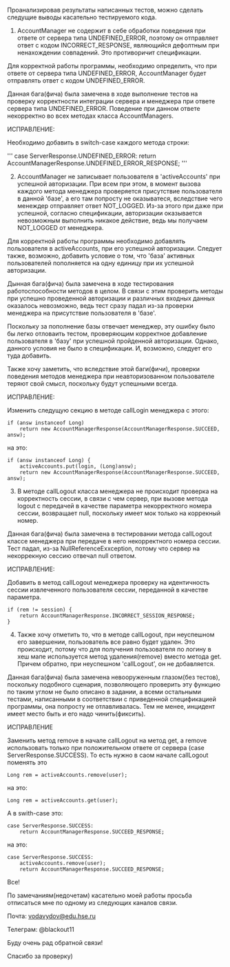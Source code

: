 Проанализировав результаты написанных тестов, можно сделать следущие выводы касательно тестируемого кода.

1) AccountManager не содержит в себе обработки поведения при ответе от сервера типа UNDEFINED_ERROR, поэтому он отправляет ответ с кодом INCORRECT_RESPONSE, являющийся дефолтным при ненахождении совпадений. Это противоричит спецификации. 

Для корректной работы программы, необходимо определить, что при ответе от сервера типа UNDEFINED_ERROR, AccountManager будет отправлять ответ с кодом UNDEFINED_ERROR.

Данная бага(фича) была замечена в ходе выполнение тестов на проверку корректности интеграции сервера и менеджера при ответе сервера типа UNDEFINED_ERROR. Поведение при данном ответе некорректно во всех методах класса AccountManagers.

ИСПРАВЛЕНИЕ:

Необходимо добавить в switch-case каждого метода строки:

'''
case ServerResponse.UNDEFINED_ERROR:
        return AccountManagerResponse.UNDEFINED_ERROR_RESPONSE;
'''

2) AccountManager не записывает пользователя в 'activeAccounts' при успешной авторизации. При всем при этом, в момент вызова каждого метода менеджера проверяется присутствие пользователя в данной 'базе', а его там попросту не оказыватеся, вследствие чего менеждер отправляет ответ NOT_LOGGED. Из-за этого при даже при успешной, согласно спецификации, авторизации оказывается невозможным выполнить никакое действие, ведь мы получаем NOT_LOGGED от менеджера.

Для корректной работы программы необходимо добавлять пользователя в activeAccounts, при его успешной авторизации. Следует также, возможно, добавить условие о том, что 'база' активных пользователей пополняется на одну единицу при их успешной авторизации.

Дынная бага(фича) была замечена в ходе тестирования работоспособности методов в целом. В связи с этим проверить методы при успешно проведенной авторизации и различных входных данных оказалось невозможно, ведь тест сразу падал из-за проверки менеджера на присутствие пользователя в 'базе'. 

Поскольку за пополнение базы отвечает менеджер, эту ошибку было бы легко отловаить тестом, проверяющим корректное добавление пользователя в 'базу' при успешной пройденной авторизации. Однако, данного условия не было в спецификации. И, возможно, следует его туда добавить.

Также хочу заметить, что вследствие этой баги(фичи), проверки поведения методов менеджера при неавторизованном пользователе теряют свой смысл, поскольку будут успешными всегда.

ИСПРАВЛЕНИЕ:

Изменить следущую секцию в методе callLogin менеджера c этого:

```
if (answ instanceof Long)
    return new AccountManagerResponse(AccountManagerResponse.SUCCEED, answ);
```
на это:

```
if (answ instanceof Long) {
    activeAccounts.put(login, (Long)answ);
    return new AccountManagerResponse(AccountManagerResponse.SUCCEED, answ);
```

3) В методе callLogout класса менеджера не происходит проверка на корректность сессии, в связи с чем сервер, при вызове метода logout с передачей в качестве параметра некорректного номера сессии, возвращает null, поскольку имеет мок только на коррекный номер.

Данная бага(фича) была замечена в тестировании метода callLogout классе менеджера при передаче в него некорректного номера сессии. Тест падал, из-за NullReferenceExxception, потому что сервер на некоррекную сессию отвечал null ответом.

ИСПРАВЛЕНИЕ:

Добавить в метод callLogout менеджера проверку на идентичность сессии извлеченного пользователя сессии, переданной в качестве параметра.

```
if (rem != session) {
    return AccountManagerResponse.INCORRECT_SESSION_RESPONSE;
}
```

4) Также хочу отметить то, что в методе callLogout, при неуспешном его завершении, пользователь все равно будет удален. Это происходит, потому что для получения пользователя по логину в хеш мапе используется метод удаления(remove) вместо метода get. Причем обратно, при неуспешном 'callLogout', он не добавляется.

Данная бага(фича) была замечена невооруженным глазом(без тестов), поскольку подобного сценария, позволяющего проверить эту функцию по таким углом не было описано в задании, а всеми остальными тестами, написанными в соответствии с приведенной спецификацией программы, она попросту не отлавливалась. Тем не менее, инцидент имеет место быть и его надо чинить(фиксить).

ИСПРАВЛЕНИЕ

Заменить метод remove в начале callLogout на метод get, а remove использовать только при положительном ответе от сервера (case ServerResponse.SUCCESS). То есть нужно в саом начале callLogout поменять это
```
Long rem = activeAccounts.remove(user);
```
на это:
```
Long rem = activeAccounts.get(user);
```
А в swith-case это:
```
case ServerResponse.SUCCESS:
    return AccountManagerResponse.SUCCEED_RESPONSE;
```
на это:
```
case ServerResponse.SUCCESS:
    activeAccounts.remove(user);
    return AccountManagerResponse.SUCCEED_RESPONSE;
```

Все!


По замечаниям(недочетам) касательно моей работы просьба отписаться мне по одному из следующих каналов связи.

Почта: vodavydov@edu.hse.ru

Телеграм: @blackout11


Буду очень рад обратной связи!

Спасибо за проверку)
